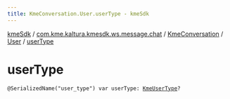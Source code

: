```yaml
---
title: KmeConversation.User.userType - kmeSdk
---
```


[kmeSdk](../../../index.html) / [com.kme.kaltura.kmesdk.ws.message.chat](../../index.html) / [KmeConversation](../index.html) / [User](index.html) / [userType](./user-type.html)

# userType

`@SerializedName("user_type") var userType: `[`KmeUserType`](../../../com.kme.kaltura.kmesdk.ws.message.type/-kme-user-type/index.html)`?`